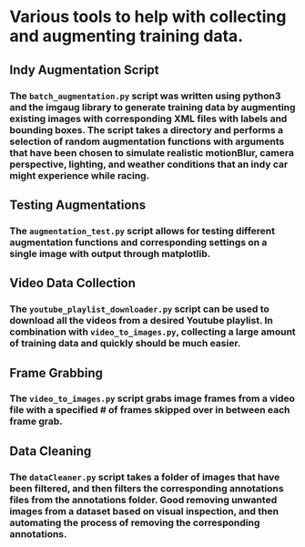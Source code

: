 # Various tools to help with collecting and augmenting training data.

## Indy Augmentation Script
### The `batch_augmentation.py` script was written using python3 and the imgaug library to generate training data by augmenting existing images with corresponding XML files with labels and bounding boxes.  The script takes a directory and performs a selection of random augmentation functions with arguments that have been chosen to simulate realistic motionBlur, camera perspective, lighting, and weather conditions that an indy car might experience while racing.


## Testing Augmentations
### The `augmentation_test.py` script allows for testing different augmentation functions and corresponding settings on a single image with output through matplotlib.

## Video Data Collection
### The `youtube_playlist_downloader.py` script can be used to download all the videos from a desired Youtube playlist.  In combination with `video_to_images.py`, collecting a large amount of training data and quickly should be much easier.

## Frame Grabbing
### The `video_to_images.py` script grabs image frames from a video file with a specified # of frames skipped over in between each frame grab.

## Data Cleaning
### The `dataCleaner.py` script takes a folder of images that have been filtered, and then filters the corresponding annotations files from the annotations folder.  Good removing unwanted images from a dataset based on visual inspection, and then automating the process of removing the corresponding annotations.

